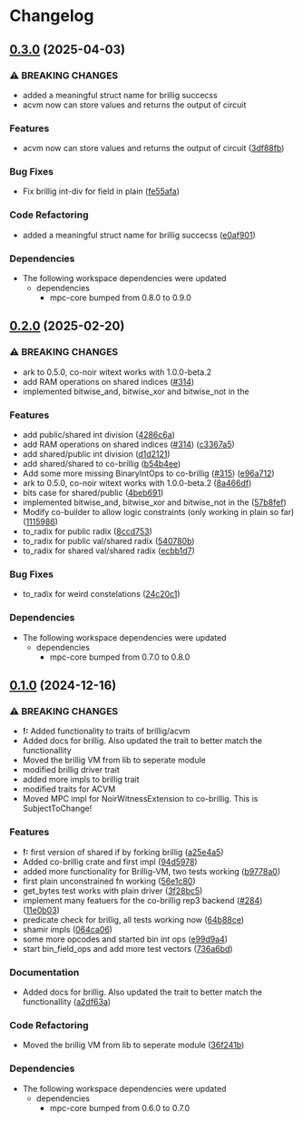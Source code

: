 # Changelog

## [0.3.0](https://github.com/TaceoLabs/co-snarks/compare/co-brillig-v0.2.0...co-brillig-v0.3.0) (2025-04-03)


### ⚠ BREAKING CHANGES

* added a meaningful struct name for brillig succecss
* acvm now can store values and returns the output of circuit

### Features

* acvm now can store values and returns the output of circuit ([3df88fb](https://github.com/TaceoLabs/co-snarks/commit/3df88fb244b191e03bbd6e6aaede86eaaf7f3d6b))


### Bug Fixes

* Fix brillig int-div for field in plain ([fe55afa](https://github.com/TaceoLabs/co-snarks/commit/fe55afa14cc6e5afa817454a40d4e783bae49b6a))


### Code Refactoring

* added a meaningful struct name for brillig succecss ([e0af901](https://github.com/TaceoLabs/co-snarks/commit/e0af901e2999cc7e38215f36fe2a647b18d94e0e))


### Dependencies

* The following workspace dependencies were updated
  * dependencies
    * mpc-core bumped from 0.8.0 to 0.9.0

## [0.2.0](https://github.com/Taceolabs/co-snarks/compare/co-brillig-v0.1.0...co-brillig-v0.2.0) (2025-02-20)


### ⚠ BREAKING CHANGES

* ark to 0.5.0, co-noir witext works with 1.0.0-beta.2
* add RAM operations on shared indices ([#314](https://github.com/Taceolabs/co-snarks/issues/314))
* implemented bitwise_and, bitwise_xor and bitwise_not in the

### Features

* add public/shared int division ([4286c6a](https://github.com/Taceolabs/co-snarks/commit/4286c6a7d7e42335c056c2b3a858a7dbd51bf107))
* add RAM operations on shared indices ([#314](https://github.com/Taceolabs/co-snarks/issues/314)) ([c3367a5](https://github.com/Taceolabs/co-snarks/commit/c3367a55b95c3132cfbb6401c6ec1230f46e099c))
* add shared/public int division ([d1d2121](https://github.com/Taceolabs/co-snarks/commit/d1d21215997e1a854d2919db47a8b7bbbc541747))
* add shared/shared to co-brillig ([b54b4ee](https://github.com/Taceolabs/co-snarks/commit/b54b4eeea091431a7f06eb0a87eb5e0e87ceb2b4))
* Add some more missing BinaryIntOps to co-brillig ([#315](https://github.com/Taceolabs/co-snarks/issues/315)) ([e96a712](https://github.com/Taceolabs/co-snarks/commit/e96a712dfa987fb39e17232ef11d067b29b62aef))
* ark to 0.5.0, co-noir witext works with 1.0.0-beta.2 ([8a466df](https://github.com/Taceolabs/co-snarks/commit/8a466dffde68d64bed8265e1336e454559898602))
* bits case for shared/public ([4beb691](https://github.com/Taceolabs/co-snarks/commit/4beb6910f037055a0bc08aae30dbe2995aae5bf4))
* implemented bitwise_and, bitwise_xor and bitwise_not in the ([57b8fef](https://github.com/Taceolabs/co-snarks/commit/57b8fef7dd4ea837cbccdc30718833ba72767253))
* Modify co-builder to allow logic constraints (only working in plain so far) ([1115986](https://github.com/Taceolabs/co-snarks/commit/11159866ba8275e63d7bccee6523efe71ac13e6f))
* to_radix for public radix ([8ccd753](https://github.com/Taceolabs/co-snarks/commit/8ccd753975d8a4e11fe8ed90cc757d9739d988dd))
* to_radix for public val/shared radix ([540780b](https://github.com/Taceolabs/co-snarks/commit/540780b81d4ee4772df09a7997c42af6f476ff6d))
* to_radix for shared val/shared radix ([ecbb1d7](https://github.com/Taceolabs/co-snarks/commit/ecbb1d7137713939cab0ed5010f00404e81f626a))


### Bug Fixes

* to_radix for weird constelations ([24c20c1](https://github.com/Taceolabs/co-snarks/commit/24c20c1ecc62dcc2f168ff8e0150a0c38fe31fed))


### Dependencies

* The following workspace dependencies were updated
  * dependencies
    * mpc-core bumped from 0.7.0 to 0.8.0

## [0.1.0](https://github.com/TaceoLabs/co-snarks/compare/co-brillig-v0.0.1...co-brillig-v0.1.0) (2024-12-16)


### ⚠ BREAKING CHANGES

* **!:** Added functionality to traits of brillig/acvm
* Added docs for brillig. Also updated the trait to better match the functionallity
* Moved the brillig VM from lib to seperate module
* modified brillig driver trait
* added more impls to brillig trait
* modified traits for ACVM
* Moved MPC impl for NoirWitnessExtension to co-brillig. This is SubjectToChange!

### Features

* **!:** first version of shared if by forking brillig ([a25e4a5](https://github.com/TaceoLabs/co-snarks/commit/a25e4a5cb5cdc912197871803c5872c08777b8a7))
* Added co-brillig crate and first impl ([94d5978](https://github.com/TaceoLabs/co-snarks/commit/94d5978454f8b9f1b278ef1d7ad42e58361b2c11))
* added more functionality for Brillig-VM, two tests working ([b9778a0](https://github.com/TaceoLabs/co-snarks/commit/b9778a0b1f346f7a3160456f06e71d4173a9d616))
* first plain unconstrained fn working ([56e1c80](https://github.com/TaceoLabs/co-snarks/commit/56e1c801e6d51c8e35f1f1b1b2b007d80f050999))
* get_bytes test works with plain driver ([3f28bc5](https://github.com/TaceoLabs/co-snarks/commit/3f28bc576f13f700d6d9628968b00d4eaf6350f4))
* implement many featuers for the co-brillig rep3 backend ([#284](https://github.com/TaceoLabs/co-snarks/issues/284)) ([11e0b03](https://github.com/TaceoLabs/co-snarks/commit/11e0b03b8ca437e48e0ac80e2cff870f530c58c0))
* predicate check for brillig, all tests working now ([64b88ce](https://github.com/TaceoLabs/co-snarks/commit/64b88cee4f6e437e8eb32f453410030231fab7c6))
* shamir impls ([064ca06](https://github.com/TaceoLabs/co-snarks/commit/064ca06b25d9acd0a04e0a892f1b47ee94a16f39))
* some more opcodes and started bin int ops ([e99d9a4](https://github.com/TaceoLabs/co-snarks/commit/e99d9a4af52c84b0f54864c06218b2b23154df85))
* start bin_field_ops and add more test vectors ([736a6bd](https://github.com/TaceoLabs/co-snarks/commit/736a6bde98836614416e7f7b1d45efc417e15b43))


### Documentation

* Added docs for brillig. Also updated the trait to better match the functionallity ([a2df63a](https://github.com/TaceoLabs/co-snarks/commit/a2df63aa1048364e484bde31013a1c5bbe4a9da3))


### Code Refactoring

* Moved the brillig VM from lib to seperate module ([36f241b](https://github.com/TaceoLabs/co-snarks/commit/36f241b46c6a973b3a43e24872e38da9605011fa))


### Dependencies

* The following workspace dependencies were updated
  * dependencies
    * mpc-core bumped from 0.6.0 to 0.7.0
